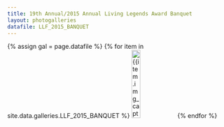 ```yaml
---
title: 19th Annual/2015 Annual Living Legends Award Banquet
layout: photogalleries
datafile: LLF_2015_BANQUET
---
```


<div class="am-container" id="am-container">
  {% assign gal = page.datafile %}
  <span id="whatgal" style="display:none;">{{gal}}</span>
  {% for item in site.data.galleries.LLF_2015_BANQUET %}
<a target="_blank" data-lightbox="LLF_2015_BANQUET" href="https://s3-us-west-1.amazonaws.com/llf-photogalleries/{{gal}}{{item.img_path}}"><img width="20%" src="https://s3-us-west-1.amazonaws.com/llf-photogalleries/{{gal}}{{item.img_path}}" title="{{item.img_caption}}"></a>
{% endfor %}
</div>
